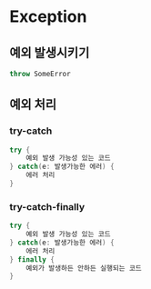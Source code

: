 # Exception

## 예외 발생시키기

```kotlin
throw SomeError 
```
## 예외 처리

### try-catch
```kotlin
try {
    예외 발생 가능성 있는 코드 
} catch(e: 발생가능한 에러) {
    에러 처리 
}
```

### try-catch-finally
```kotlin
try {
    예외 발생 가능성 있는 코드 
} catch(e: 발생가능한 에러) {
    에러 처리 
} finally {
    예외가 발생하든 안하든 실행되는 코드
}
```
